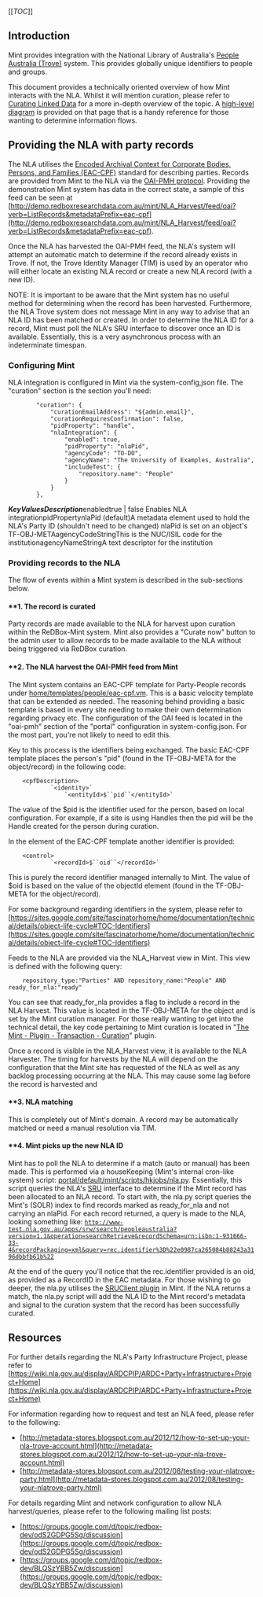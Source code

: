 [[_TOC_]]



## []()Introduction
Mint provides integration with the National Library of Australia's [People Australia (Trove)](http://trove.nla.gov.au/people) system. This provides globally unique identifiers to people and groups.


This document provides a technically oriented overview of how Mint interacts with the NLA. Whilst it will mention curation, please refer to [Curating Linked Data](documentation-system-overview-curating-linked-data) for a more in-depth overview of the topic. A [high-level diagram](http://www.redboxresearchdata.com.au/documentation/system-overview/curating-linked-data/mint-nla.pdf?attredirects=0&d=1) is provided on that page that is a handy reference for those wanting to determine information flows.

## []()Providing the NLA with party records

The NLA utilises the [Encoded Archival Context for Corporate Bodies, Persons, and Families (EAC-CPF)](http://eac.staatsbibliothek-berlin.de/) standard for describing parties. Records are provided from Mint to the NLA via the [OAI-PMH protocol](http://www.openarchives.org/pmh/). Providing the demonstration Mint system has data in the correct state, a sample of this feed can be seen at [http://demo.redboxresearchdata.com.au/mint/NLA_Harvest/feed/oai?verb=ListRecords&metadataPrefix=eac-cpf](http://demo.redboxresearchdata.com.au/mint/NLA_Harvest/feed/oai?verb=ListRecords&metadataPrefix=eac-cpf).


Once the NLA has harvested the OAI-PMH feed, the NLA's system will attempt an automatic match to determine if the record already exists in Trove. If not, the Trove Identity Manager (TIM) is used by an operator who will either locate an existing NLA record or create a new NLA record (with a new ID). 


NOTE: It is important to be aware that the Mint system has no useful method for determining when the record has been harvested. Furthermore, the NLA Trove system does not message Mint in any way to advise that an NLA ID has been matched or created. In order to determine the NLA ID for a record, Mint must poll the NLA's SRU interface to discover once an ID is available. Essentially, this is a very asynchronous process with an indeterminate timespan.
### []()Configuring Mint

NLA integration is configured in Mint via the system-config,json file. The "curation" section is the section you'll need:





            "curation": {
                "curationEmailAddress": "${admin.email}",
                "curationRequiresConfirmation": false,
                "pidProperty": "handle",
                "nlaIntegration": {
                    "enabled": true,
                    "pidProperty": "nlaPid",
                    "agencyCode": "TO-DO",
                    "agencyName": "The University of Examples, Australia",
                    "includeTest": {
                        "repository.name": "People"
                    }
                }
            },
        
***Key******Values******Description***enabledtrue | false Enables NLA integrationpidPropertynlaPid (default)A metadata element used to hold the NLA's Party ID
(shouldn't need to be changed)
nlaPid is set on an object's TF-OBJ-METAagencyCodeStringThis is the NUC/ISIL code for the institutionagencyNameStringA text descriptor for the institution

### []()Providing records to the NLA

The flow of events within a Mint system is described in the sub-sections below.
#### **[]()1. The record is curated

Party records are made available to the NLA for harvest upon curation within the ReDBox-Mint system. Mint also provides a "Curate now" button to the admin user to allow records to be made available to the NLA without being triggered via ReDBox curation. 
#### **[]()2. The NLA harvest the OAI-PMH feed from Mint


The Mint system contains an EAC-CPF template for Party-People records under [home/templates/people/eac-cpf.vm](https://github.com/redbox-mint/mint/blob/master/config/src/main/config/home/templates/people/eac-cpf.vm). This is a basic velocity template that can be extended as needed. The reasoning behind providing a basic template is based in every site needing to make their own determination regarding privacy etc. The configuration of the OAI feed is located in the "oai-pmh" section of the "portal" configuration in system-config.json. For the most part, you're not likely to need to edit this.


Key to this process is the identifiers being exchanged. The basic EAC-CPF template places the person's "pid" (found in the TF-OBJ-META for the object/record) in the following code:
 

        <cpfDescription> 
                `<identity>` 
                    `<entityId>$``pid``</entityId>`

The value of the $pid is the identifier used for the person, based on local configuration. For example, if a site is using Handles then the pid will be the Handle created for the person during curation.


In the <control> element of the EAC-CPF template another identifier is provided:
 

        <control> 
                `<recordId>$``oid``</recordId>`
This is purely the record identifier managed internally to Mint. The value of $oid is based on the value of the objectId element (found in the TF-OBJ-META for the object/record).


For some background regarding identifiers in the system, please refer to [https://sites.google.com/site/fascinatorhome/home/documentation/technical/details/object-life-cycle#TOC-Identifiers](https://sites.google.com/site/fascinatorhome/home/documentation/technical/details/object-life-cycle#TOC-Identifiers)


Feeds to the NLA are provided via the NLA_Harvest view in Mint. This view is defined with the following query:

        repository_type:"Parties" AND repository_name:"People" AND ready_for_nla:"ready"
You can see that ready_for_nla provides a flag to include a record in the NLA Harvest. This value is located in the TF-OBJ-META for the object and is set by the Mint curation manager. For those really wanting to get into the technical detail, the key code pertaining to Mint curation is located in "[The Mint - Plugin - Transaction - ](goog_1005982116)[Curation](https://github.com/redbox-mint/mint/tree/master/plugins/transaction/curation)" plugin.


Once a record is visible in the NLA_Harvest view, it is available to the NLA Harvester. The timing for harvests by the NLA will depend on the configuration that the Mint site has requested of the NLA as well as any backlog processing occurring at the NLA. This may cause some lag before the record is harvested and 
#### **[]()3. NLA matching 

This is completely out of Mint's domain. A record may be automatically matched or need a manual resolution via TIM.
#### **[]()4. Mint picks up the new NLA ID

Mint has to poll the NLA to determine if a match (auto or manual) has been made. This is performed via a houseKeeping (Mint's internal cron-like system) script: [portal/default/mint/scripts/hkjobs/nla.py](https://github.com/redbox-mint/mint/tree/master/config/src/main/config/portal/default/mint/scripts/hkjobs). Essentially, this script queries the NLA's [SRU](http://www.loc.gov/standards/sru/) interface to determine if the Mint record has been allocated to an NLA record. 
To start with, the nla.py script queries the Mint's (SOLR) index to find records marked as ready_for_nla and not carrying an nlaPid. For each record returned, a query is made to the NLA, looking something like:
[`http://www-test.nla.gov.au/apps/srw/search/peopleaustralia?version=1.1&operation=searchRetrieve&recordSchema=urn:isbn:1-931666-33-4&recordPackaging=xml&query=rec.identifier%3D%22e0987ca265084b88243a3196dbbfb61b%22`](http://www-test.nla.gov.au/apps/srw/search/peopleaustralia?version=1.1&operation=searchRetrieve&recordSchema=urn:isbn:1-931666-33-4&recordPackaging=xml&query=rec.identifier%3D%22e0987ca265084b88243a3196dbbfb61b%22)

At the end of the query you'll notice that the rec.identifier provided is an oid, as provided as a RecordID in the EAC metadata. For those wishing to go deeper, the nla.py utilises the [SRUClient plugin](https://github.com/redbox-mint/mint/tree/master/plugins/sru/sruclient) in Mint.
If the NLA returns a match, the nla.py script will add the NLA ID to the Mint record's metadata and signal to the curation system that the record has been successfully curated.
[](goog_890760385)
[](http://www-test.nla.gov.au/apps/srw/search/peopleaustralia?version=1.1&operation=searchRetrieve&recordSchema=urn:isbn:1-931666-33-4&recordPackaging=xml&query=rec.identifier%3D%22e0987ca265084b88243a3196dbbfb61b%22)

## []()Resources

For further details regarding the NLA's Party Infrastructure Project, please refer to [https://wiki.nla.gov.au/display/ARDCPIP/ARDC+Party+Infrastructure+Project+Home](https://wiki.nla.gov.au/display/ARDCPIP/ARDC+Party+Infrastructure+Project+Home)


For information regarding how to request and test an NLA feed, please refer to the following:

* [http://metadata-stores.blogspot.com.au/2012/12/how-to-set-up-your-nla-trove-account.html](http://metadata-stores.blogspot.com.au/2012/12/how-to-set-up-your-nla-trove-account.html)
* [http://metadata-stores.blogspot.com.au/2012/08/testing-your-nlatrove-party.html](http://metadata-stores.blogspot.com.au/2012/08/testing-your-nlatrove-party.html)

For details regarding Mint and network configuration to allow NLA harvest/queries, please refer to the following mailing list posts:

* [https://groups.google.com/d/topic/redbox-dev/odS2GDPG5Sg/discussion](https://groups.google.com/d/topic/redbox-dev/odS2GDPG5Sg/discussion)
* [https://groups.google.com/d/topic/redbox-dev/BLQSzYBB5Zw/discussion](https://groups.google.com/d/topic/redbox-dev/BLQSzYBB5Zw/discussion)